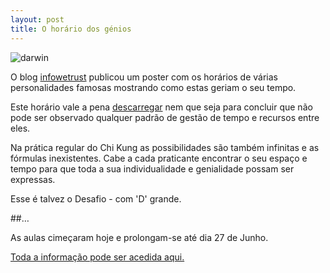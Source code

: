 ```yaml
---
layout: post
title: O horário dos génios
---
```


![darwin](http://devagar.org/imagens/2014-04-01.png)

O blog [infowetrust](http://infowetrust.com/2014/03/26/creative-routines/) publicou um poster com os horários de várias personalidades famosas mostrando como estas geriam o seu tempo. 

Este horário vale a pena [descarregar](http://infographwetrust.files.wordpress.com/2014/03/creative-routines-edit2-01.png) nem que seja para concluir que não pode ser observado qualquer padrão de gestão de tempo e recursos entre eles.

Na prática regular do Chi Kung as possibilidades são também infinitas e as fórmulas inexistentes. Cabe a cada praticante encontrar o seu espaço e tempo para que toda a sua individualidade e genialidade possam ser expressas.

Esse é talvez o Desafio - com 'D' grande.

##…

As aulas cimeçaram hoje e prolongam-se até dia 27 de Junho. 

[Toda a informação pode ser acedida aqui.](http://devagar.org/regulares.html) 

 